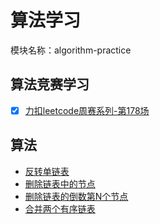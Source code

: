 # 算法学习
模块名称：algorithm-practice
## 算法竞赛学习
- [x] [力扣leetcode周赛系列-第178场](https://www.toutiao.com/i6799238431051350532/)
## 算法
- [反转单链表](https://www.toutiao.com/i6806239361680540171/)
- [删除链表中的节点](https://www.toutiao.com/i6806475703521903116/)
- [删除链表的倒数第N个节点](https://www.toutiao.com/i6807228381768188429/)
- [合并两个有序链表]()